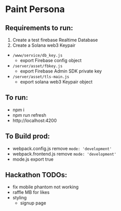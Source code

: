 # Paint Persona

## Requirements to run:

1. Create a test firebase Realtime Database
2. Create a Solana web3 Keypair

* `/www/service/db_key.js`
  * export Firebase config object
* `/server/asset/fbkey.js`
  * export Firebase Admin SDK private key
* `/server/asset/tls-main.js`
  * export solana web3 Keypair object

## To run:
* npm i
* npm run refresh
* http://localhost:4200

## To Build prod:
* webpack.config.js remove `mode: 'development'`
* webpack.frontend.js remove `mode: 'development'`
* mode.js export true

## Hackathon TODOs:
* fix mobile phantom not working
* raffle MB for likes
* styling
  * signup page
